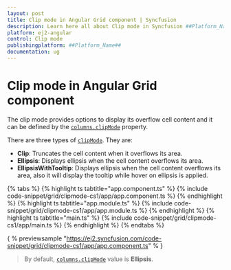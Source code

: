 ```yaml
---
layout: post
title: Clip mode in Angular Grid component | Syncfusion
description: Learn here all about Clip mode in Syncfusion ##Platform_Name## Grid component of Syncfusion Essential JS 2 and more.
platform: ej2-angular
control: Clip mode 
publishingplatform: ##Platform_Name##
documentation: ug
---
```


# Clip mode in Angular Grid component

The clip mode provides options to display its overflow cell content and it can be defined
by the [`columns.clipMode`](../../api/grid/column/#clipmode) property.

There are three types of [`clipMode`](../../api/grid/column/#clipmode). They are:

* **Clip**: Truncates the cell content when it overflows its area.
* **Ellipsis**: Displays ellipsis when the cell content overflows its area.
* **EllipsisWithTooltip**: Displays ellipsis when the cell content overflows its area,
also it will display the tooltip while hover on ellipsis is applied.

{% tabs %}
{% highlight ts tabtitle="app.component.ts" %}
{% include code-snippet/grid/clipmode-cs1/app/app.component.ts %}
{% endhighlight %}
{% highlight ts tabtitle="app.module.ts" %}
{% include code-snippet/grid/clipmode-cs1/app/app.module.ts %}
{% endhighlight %}
{% highlight ts tabtitle="main.ts" %}
{% include code-snippet/grid/clipmode-cs1/app/main.ts %}
{% endhighlight %}
{% endtabs %}
  
{ % previewsample "https://ej2.syncfusion.com/code-snippet/grid/clipmode-cs1/app/app.component.ts" % }

>By default, [`columns.clipMode`](../../api/grid/column/#clipmode) value is **Ellipsis**.